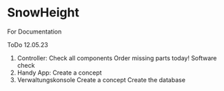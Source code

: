 # SnowHeight
For Documentation

ToDo 12.05.23
  1. Controller:
    Check all components
    Order missing parts today!
    Software check
  3. Handy App:
    Create a concept
  5. Verwaltungskonsole
    Create a concept
    Create the database
